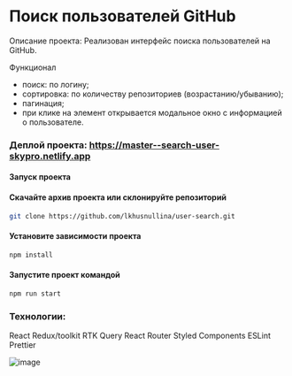 # Поиск пользователей GitHub 

Описание проекта:
Реализован интерфейс поиска пользователей на GitHub.

Функционал
- поиск: по логину;
- сортировка: по количеству репозиториев (возрастанию/убыванию);
- пагинация;
- при клике на элемент открывается модальное окно с информацией о пользователе. 

### Деплой проекта: https://master--search-user-skypro.netlify.app

#### Запуск проекта

#### Скачайте архив проекта или склонируйте репозиторий

```sh
git clone https://github.com/lkhusnullina/user-search.git
```

#### Установите зависимости проекта

```sh
npm install
```
#### Запустите проект командой

```sh
npm run start
```

### Технологии: 
React Redux/toolkit RTK Query React Router Styled Components ESLint Prettier

![image](https://github.com/lkhusnullina/user-search/assets/101172468/d7b165e6-7755-49de-b8a8-8c4834762dc2)